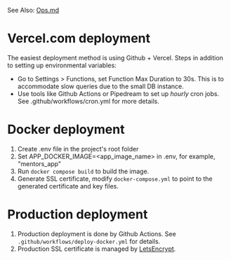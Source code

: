 See Also: [Ops.md](Ops.md)

# Vercel.com deployment

The easiest deployment method is using Github + Vercel. Steps in addition to
setting up environmental variables:

* Go to Settings > Functions, set Function Max Duration to 30s. This is to
  accommodate slow queries due to the small DB instance.
* Use tools like Github Actions or Pipedream to set up *hourly* cron jobs.
  See .github/workflows/cron.yml for more details.

# Docker deployment

1. Create .env file in the project's root folder
1. Set APP_DOCKER_IMAGE=<app_image_name> in .env, for example, "mentors_app"
1. Run `docker compose build` to build the image.
1. Generate SSL certificate, modify `docker-compose.yml` to point to the
   generated certificate and key files.

# Production deployment

1. Production deployment is done by Github Actions. See `.github/workflows/deploy-docker.yml` for details.
1. Production SSL certificate is managed by [LetsEncrypt](https://letsencrypt.org/).

